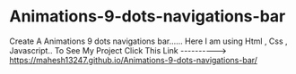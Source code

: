 # Animations-9-dots-navigations-bar
Create A Animations 9 dots navigations bar......
Here I am using Html , Css , Javascript..
To See My Project Click This Link ----------> https://mahesh13247.github.io/Animations-9-dots-navigations-bar/
